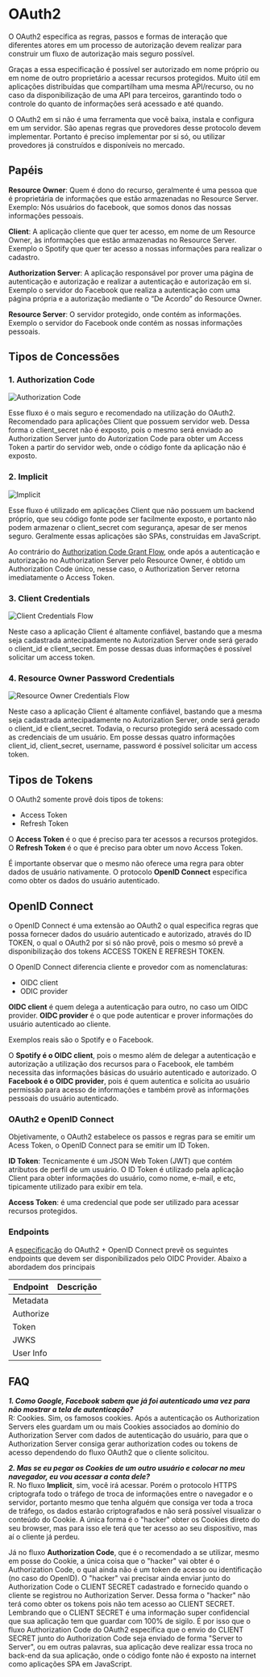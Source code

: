 # OAuth2

O OAuth2 especifica as regras, passos e formas de interação que diferentes atores em um processo de autorização devem realizar para construir um fluxo de autorização mais seguro possível.

Graças a essa especificação é possível ser autorizado em nome próprio ou em nome de outro proprietário a acessar recursos protegidos. Muito útil em aplicações distribuídas que compartilham uma mesma API/recurso, ou no caso da disponibilização de uma API para terceiros, garantindo todo o controle do quanto de informações será acessado e até quando.

O OAuth2 em si não é uma ferramenta que você baixa, instala e configura em um servidor. São apenas regras que provedores desse protocolo devem implementar. Portanto é preciso implementar por si só, ou utilizar provedores já construídos e disponíveis no mercado.

## Papéis

**Resource Owner**: Quem é dono do recurso, geralmente é uma pessoa que é proprietária de informações que estão armazenadas no Resource Server. Exemplo: Nós usuários do facebook, que somos donos das nossas informações pessoais.

**Client**: A aplicação cliente que quer ter acesso, em nome de um Resource Owner, às informações que estão armazenadas no Resource Server. Exemplo o Spotify que quer ter acesso a nossas informações para realizar o cadastro.

**Authorization Server**: A aplicação responsável por prover uma página de autenticação e autorização e realizar a autenticação e autorização em si. Exemplo o servidor do Facebook que realiza a autenticação com uma página própria e a autorização mediante o “De Acordo” do Resource Owner.

**Resource Server**: O servidor protegido, onde contém as informações. Exemplo o servidor do Facebook onde contém as nossas informações pessoais.

## Tipos de Concessões

### 1. Authorization Code <a href="authorization_code"></a>

![Authorization Code](/authorization_code.png)

Esse fluxo é o mais seguro e recomendado na utilização do OAuth2. Recomendado para aplicações Client que possuem servidor web. Dessa forma o client_secret não é exposto, pois o mesmo será enviado ao Authorization Server junto do Autorization Code para obter um Access Token a partir do servidor web, onde o código fonte da aplicação não é exposto.

### 2. Implicit

![Implicit](/implicit_grant_flow.png)

Esse fluxo é utilizado em aplicações Client que não possuem um backend próprio, que seu código fonte pode ser facilmente exposto, e portanto não podem armazenar o client_secret com segurança, apesar de ser menos seguro. Geralmente essas aplicações são SPAs, construídas em JavaScript. 

Ao contrário do [Authorization Code Grant Flow](#authorization_code_grant_flow), onde após a autenticação e autorização no Authorization Server pelo Resource Owner, é obtido um Authorization Code único, nesse caso, o Authorization Server retorna imediatamente o Access Token.

### 3. Client Credentials

![Client Credentials Flow](/client_credentials.png)

Neste caso a aplicação Client é altamente confiável, bastando que a mesma seja cadastrada antecipadamente no Autorization Server onde será gerado o client_id e client_secret. Em posse dessas duas informações é possível solicitar um access token.

### 4. Resource Owner Password Credentials

![Resource Owner Credentials Flow](/resource_owner_password_credentials.png)

Neste caso a aplicação Client é altamente confiável, bastando que a mesma seja cadastrada antecipadamente no Autorization Server, onde será gerado o client_id e client_secret. Todavia, o recurso protegido será acessado com as credenciais de um usuário. Em posse dessas quatro informações client_id, client_secret, username, password é possível solicitar um access token.


## Tipos de Tokens

O OAuth2 somente provê dois tipos de tokens:

- Access Token
- Refresh Token

O **Access Token** é o que é preciso para ter acessos a recursos protegidos.  
O **Refresh Token** é o que é preciso para obter um novo Access Token.

É importante observar que o mesmo não oferece uma regra para obter dados de usuário nativamente. O protocolo **OpenID Connect** especifica como obter os dados do usuário autenticado.

## OpenID Connect

o OpenID Connect é uma extensão ao OAuth2 o qual especifica regras que possa fornecer dados do usuário autenticado e autorizado, através do ID TOKEN, o qual o OAuth2 por si só não provê, pois o mesmo só prevê a disponibilização dos tokens ACCESS TOKEN E REFRESH TOKEN.

O OpenID Connect diferencia cliente e provedor com as nomenclaturas:

- OIDC client
- ODIC provider

**OIDC client** é quem delega a autenticação para outro, no caso um OIDC provider.
**OIDC provider** é o que pode autenticar e prover informações do usuário autenticado ao cliente.

Exemplos reais são o Spotify e o Facebook.  

O __Spotify é o OIDC client__, pois o mesmo além de delegar a autenticação e autorização a utilização dos recursos para o Facebook, ele também necessita das informações básicas do usuário autenticado e autorizado.
O __Facebook é o OIDC provider__, pois é quem autentica e solicita ao usuário permissão para acesso de informações e também provê as informações pessoais do usuário autenticado.

### OAuth2 e OpenID Connect

Objetivamente, o OAuth2 estabelece os passos e regras para se emitir um Acess Token, o OpenID Connect para se emitir um ID Token.

**ID Token**: Tecnicamente é um JSON Web Token (JWT) que contém atributos de perfil de um usuário. O ID Token é utilizado pela aplicação Client para obter informações do usuário, como nome, e-mail, e etc, tipicamente utilizado para exibir em tela.

**Access Token**: é uma credencial que pode ser utilizado para acessar recursos protegidos.

### Endpoints

A [especificação](https://openid.net/specs/openid-connect-discovery-1_0.html#ProviderMetadata) do OAuth2 + OpenID Connect prevê os seguintes endpoints que devem ser disponibilizados pelo OIDC Provider. Abaixo a abordadem dos principais

|  Endpoint | Descrição   |
|---|---|
| Metadata  | |
| Authorize | |
| Token     | |
| JWKS      | |
| User Info | |

## FAQ 

***1. Como Google, Facebook sabem que já foi autenticado uma vez para não mostrar a tela de autenticação?***  
R: Cookies. Sim, os famosos cookies. Após a autenticação os Authorization Servers eles guardam um ou mais Cookies associados ao domínio do Authorization Server com dados de autenticação do usuário, para que o Authorization Server consiga gerar authorization codes ou tokens de acesso dependendo do fluxo OAuth2 que o cliente solicitou.

***2. Mas se eu pegar os Cookies de um outro usuário e colocar no meu navegador, eu vou acessar a conta dele?***  
R. No fluxo **Implicit**, sim, você irá acessar. Porém o protocolo HTTPS criptografa todo o tráfego de troca de informações entre o navegador e o servidor, portanto mesmo que tenha alguém que consiga ver toda a troca de tráfego, os dados estarão criptografados e não será possível visualizar o conteúdo do Cookie. A única forma é o "hacker" obter os Cookies direto do seu browser, mas para isso ele terá que ter acesso ao seu dispositivo, mas aí o cliente já perdeu.

Já no fluxo **Authorization Code**, que é o recomendado a se utilizar, mesmo em posse do Cookie, a única coisa que o "hacker" vai obter é o Authorization Code, o qual ainda não é um token de acesso ou identificação (no caso do OpenID). O "hacker" vai precisar ainda enviar junto do Authorization Code o CLIENT SECRET cadastrado e fornecido quando o cliente se registrou no Authorization Server. Dessa forma o "hacker" não terá como obter os tokens pois não tem acesso ao CLIENT SECRET. Lembrando que o CLIENT SECRET é uma informação super confidencial que sua aplicação tem que guardar com 100% de sigilo. É por isso que o fluxo Authorization Code do OAuth2 especifica que o envio do CLIENT SECRET junto do Authorization Code seja enviado de forma "Server to Server", ou em outras palavras, sua aplicação deve realizar essa troca no back-end da sua aplicação, onde o código fonte não é exposto na internet como aplicações SPA em JavaScript.
